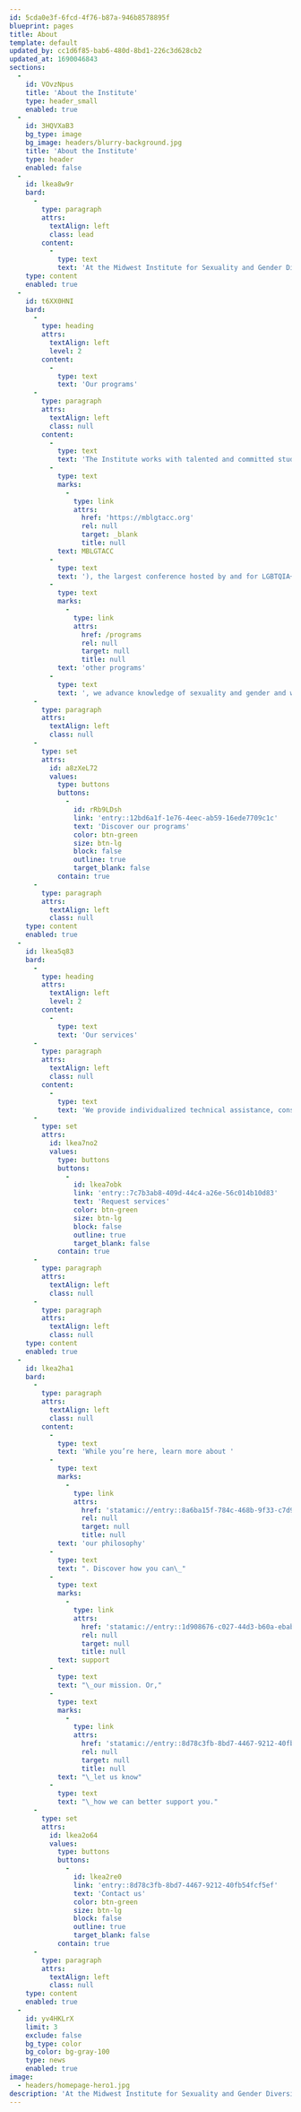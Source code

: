 ```yaml
---
id: 5cda0e3f-6fcd-4f76-b87a-946b8578895f
blueprint: pages
title: About
template: default
updated_by: cc1d6f85-bab6-480d-8bd1-226c3d628cb2
updated_at: 1690046843
sections:
  -
    id: VOvzNpus
    title: 'About the Institute'
    type: header_small
    enabled: true
  -
    id: 3HQVXaB3
    bg_type: image
    bg_image: headers/blurry-background.jpg
    title: 'About the Institute'
    type: header
    enabled: false
  -
    id: lkea8w9r
    bard:
      -
        type: paragraph
        attrs:
          textAlign: left
          class: lead
        content:
          -
            type: text
            text: 'At the Midwest Institute for Sexuality and Gender Diversity, we envision a liberated future where generations of queer and trans people live in abundance and their joy, knowledge, and experience guide our shared existence. We build community among queer and trans youth (and those who support them), expand knowledge of sexuality and gender, and create lasting change across the Midwest through advocacy and expansive programming.'
    type: content
    enabled: true
  -
    id: t6XX0HNI
    bard:
      -
        type: heading
        attrs:
          textAlign: left
          level: 2
        content:
          -
            type: text
            text: 'Our programs'
      -
        type: paragraph
        attrs:
          textAlign: left
          class: null
        content:
          -
            type: text
            text: 'The Institute works with talented and committed student leaders from across the region to host the Midwest Bisexual Lesbian Gay Transgender Asexual College Conference ('
          -
            type: text
            marks:
              -
                type: link
                attrs:
                  href: 'https://mblgtacc.org'
                  rel: null
                  target: _blank
                  title: null
            text: MBLGTACC
          -
            type: text
            text: '), the largest conference hosted by and for LGBTQIA+ college students. Through this and '
          -
            type: text
            marks:
              -
                type: link
                attrs:
                  href: /programs
                  rel: null
                  target: null
                  title: null
            text: 'other programs'
          -
            type: text
            text: ', we advance knowledge of sexuality and gender and we empower students to inspire sustainable change. We lead our higher education colleagues in relevant and inclusive practices.'
      -
        type: paragraph
        attrs:
          textAlign: left
          class: null
      -
        type: set
        attrs:
          id: a8zXeL72
          values:
            type: buttons
            buttons:
              -
                id: rRb9LDsh
                link: 'entry::12bd6a1f-1e76-4eec-ab59-16ede7709c1c'
                text: 'Discover our programs'
                color: btn-green
                size: btn-lg
                block: false
                outline: true
                target_blank: false
            contain: true
      -
        type: paragraph
        attrs:
          textAlign: left
          class: null
    type: content
    enabled: true
  -
    id: lkea5q83
    bard:
      -
        type: heading
        attrs:
          textAlign: left
          level: 2
        content:
          -
            type: text
            text: 'Our services'
      -
        type: paragraph
        attrs:
          textAlign: left
          class: null
        content:
          -
            type: text
            text: 'We provide individualized technical assistance, consulting, and training to organizations seeking to advance knowledge of diverse sexualities and genders, and to increase capacity to support and serve the lesbian, gay, bisexual, transgender, queer, intersex, and asexual (LGBTQIA) community. '
      -
        type: set
        attrs:
          id: lkea7no2
          values:
            type: buttons
            buttons:
              -
                id: lkea7obk
                link: 'entry::7c7b3ab8-409d-44c4-a26e-56c014b10d83'
                text: 'Request services'
                color: btn-green
                size: btn-lg
                block: false
                outline: true
                target_blank: false
            contain: true
      -
        type: paragraph
        attrs:
          textAlign: left
          class: null
      -
        type: paragraph
        attrs:
          textAlign: left
          class: null
    type: content
    enabled: true
  -
    id: lkea2ha1
    bard:
      -
        type: paragraph
        attrs:
          textAlign: left
          class: null
        content:
          -
            type: text
            text: 'While you’re here, learn more about '
          -
            type: text
            marks:
              -
                type: link
                attrs:
                  href: 'statamic://entry::8a6ba15f-784c-468b-9f33-c7d99bfbae8a'
                  rel: null
                  target: null
                  title: null
            text: 'our philosophy'
          -
            type: text
            text: ". Discover how you can\_"
          -
            type: text
            marks:
              -
                type: link
                attrs:
                  href: 'statamic://entry::1d908676-c027-44d3-b60a-ebab30250d45'
                  rel: null
                  target: null
                  title: null
            text: support
          -
            type: text
            text: "\_our mission. Or,"
          -
            type: text
            marks:
              -
                type: link
                attrs:
                  href: 'statamic://entry::8d78c3fb-8bd7-4467-9212-40fb54fcf5ef'
                  rel: null
                  target: null
                  title: null
            text: "\_let us know"
          -
            type: text
            text: "\_how we can better support you."
      -
        type: set
        attrs:
          id: lkea2o64
          values:
            type: buttons
            buttons:
              -
                id: lkea2re0
                link: 'entry::8d78c3fb-8bd7-4467-9212-40fb54fcf5ef'
                text: 'Contact us'
                color: btn-green
                size: btn-lg
                block: false
                outline: true
                target_blank: false
            contain: true
      -
        type: paragraph
        attrs:
          textAlign: left
          class: null
    type: content
    enabled: true
  -
    id: yv4HKLrX
    limit: 3
    exclude: false
    bg_type: color
    bg_color: bg-gray-100
    type: news
    enabled: true
image:
  - headers/homepage-hero1.jpg
description: 'At the Midwest Institute for Sexuality and Gender Diversity, we envision a liberated future where generations of queer and trans people live in abundance and their joy, knowledge, and experience guide our shared existence. We build community among queer and trans youth (and those who support them), expand knowledge of sexuality and gender, and create lasting change across the Midwest through advocacy and expansive programming.'
---
```

